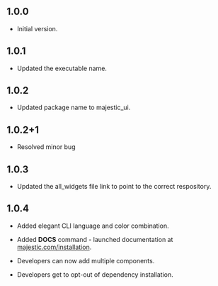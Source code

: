 ## 1.0.0

- Initial version.

## 1.0.1

- Updated the executable name.

## 1.0.2

- Updated package name to majestic_ui.

## 1.0.2+1

- Resolved minor bug

## 1.0.3

- Updated the all_widgets file link to point to the correct respository.

## 1.0.4

- Added elegant CLI language and color combination.
- Added **DOCS** command - launched documentation at [majestic.com/installation](majesticui.com/installation).

- Developers can now add multiple components.
- Developers get to opt-out of dependency installation.
